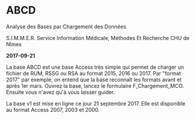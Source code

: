 # ABCD
Analyse des Bases par Chargement des Données

S.I.M.M.E.R.
Service Information Médicale, Méthodes Et Recherche
CHU de Nîmes


**2017-09-21**

La base ABCD est une base Access très simple qui permet de charger un fichier de RUM, RSSG ou RSA au format 2015, 2016 ou 2017.
Par "format 2017" par exemple, on entend que la base reconnaît les formats avant et après 1er mars.
Ouvrez la base, lancez le formulaire F_Chargement_MCO. Ensuite vous n'avez qu'à vous laisser guider.

La base v1 est mise en ligne ce jour 21 septembre 2017.
Elle est disponible au format Access 2007, 2003 et 2000.
